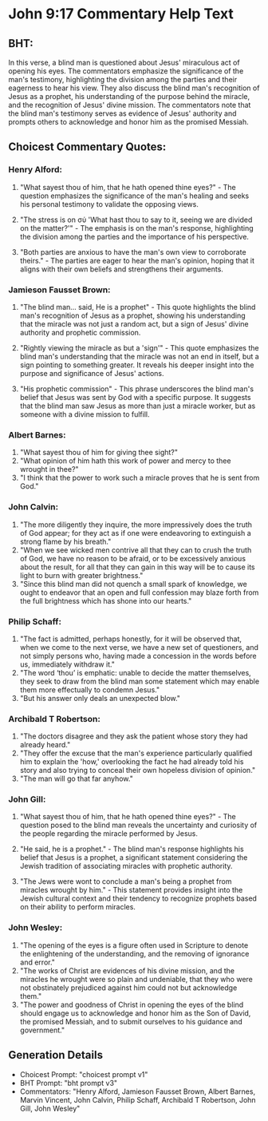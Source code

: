 # John 9:17 Commentary Help Text

## BHT:
In this verse, a blind man is questioned about Jesus' miraculous act of opening his eyes. The commentators emphasize the significance of the man's testimony, highlighting the division among the parties and their eagerness to hear his view. They also discuss the blind man's recognition of Jesus as a prophet, his understanding of the purpose behind the miracle, and the recognition of Jesus' divine mission. The commentators note that the blind man's testimony serves as evidence of Jesus' authority and prompts others to acknowledge and honor him as the promised Messiah.

## Choicest Commentary Quotes:
### Henry Alford:
1. "What sayest thou of him, that he hath opened thine eyes?" - The question emphasizes the significance of the man's healing and seeks his personal testimony to validate the opposing views.

2. "The stress is on σύ 'What hast thou to say to it, seeing we are divided on the matter?'" - The emphasis is on the man's response, highlighting the division among the parties and the importance of his perspective.

3. "Both parties are anxious to have the man's own view to corroborate theirs." - The parties are eager to hear the man's opinion, hoping that it aligns with their own beliefs and strengthens their arguments.

### Jamieson Fausset Brown:
1. "The blind man... said, He is a prophet" - This quote highlights the blind man's recognition of Jesus as a prophet, showing his understanding that the miracle was not just a random act, but a sign of Jesus' divine authority and prophetic commission.

2. "Rightly viewing the miracle as but a 'sign'" - This quote emphasizes the blind man's understanding that the miracle was not an end in itself, but a sign pointing to something greater. It reveals his deeper insight into the purpose and significance of Jesus' actions.

3. "His prophetic commission" - This phrase underscores the blind man's belief that Jesus was sent by God with a specific purpose. It suggests that the blind man saw Jesus as more than just a miracle worker, but as someone with a divine mission to fulfill.

### Albert Barnes:
1. "What sayest thou of him for giving thee sight?"
2. "What opinion of him hath this work of power and mercy to thee wrought in thee?"
3. "I think that the power to work such a miracle proves that he is sent from God."

### John Calvin:
1. "The more diligently they inquire, the more impressively does the truth of God appear; for they act as if one were endeavoring to extinguish a strong flame by his breath."
2. "When we see wicked men contrive all that they can to crush the truth of God, we have no reason to be afraid, or to be excessively anxious about the result, for all that they can gain in this way will be to cause its light to burn with greater brightness."
3. "Since this blind man did not quench a small spark of knowledge, we ought to endeavor that an open and full confession may blaze forth from the full brightness which has shone into our hearts."

### Philip Schaff:
1. "The fact is admitted, perhaps honestly, for it will be observed that, when we come to the next verse, we have a new set of questioners, and not simply persons who, having made a concession in the words before us, immediately withdraw it."
2. "The word ‘thou’ is emphatic: unable to decide the matter themselves, they seek to draw from the blind man some statement which may enable them more effectually to condemn Jesus."
3. "But his answer only deals an unexpected blow."

### Archibald T Robertson:
1. "The doctors disagree and they ask the patient whose story they had already heard."
2. "They offer the excuse that the man's experience particularly qualified him to explain the 'how,' overlooking the fact he had already told his story and also trying to conceal their own hopeless division of opinion."
3. "The man will go that far anyhow."

### John Gill:
1. "What sayest thou of him, that he hath opened thine eyes?" - The question posed to the blind man reveals the uncertainty and curiosity of the people regarding the miracle performed by Jesus.

2. "He said, he is a prophet." - The blind man's response highlights his belief that Jesus is a prophet, a significant statement considering the Jewish tradition of associating miracles with prophetic authority.

3. "The Jews were wont to conclude a man's being a prophet from miracles wrought by him." - This statement provides insight into the Jewish cultural context and their tendency to recognize prophets based on their ability to perform miracles.

### John Wesley:
1. "The opening of the eyes is a figure often used in Scripture to denote the enlightening of the understanding, and the removing of ignorance and error."
2. "The works of Christ are evidences of his divine mission, and the miracles he wrought were so plain and undeniable, that they who were not obstinately prejudiced against him could not but acknowledge them."
3. "The power and goodness of Christ in opening the eyes of the blind should engage us to acknowledge and honor him as the Son of David, the promised Messiah, and to submit ourselves to his guidance and government."


## Generation Details
- Choicest Prompt: "choicest prompt v1"
- BHT Prompt: "bht prompt v3"
- Commentators: "Henry Alford, Jamieson Fausset Brown, Albert Barnes, Marvin Vincent, John Calvin, Philip Schaff, Archibald T Robertson, John Gill, John Wesley"
